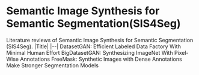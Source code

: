 # Semantic Image Synthesis for Semantic Segmentation(SIS4Seg)
Literature reviews of Semantic Image Synthesis for Semantic Segmentation (SIS4Seg).
|Title|
|--|
DatasetGAN: Efficient Labeled Data Factory With Minimal Human Effort
BigDatasetGAN: Synthesizing ImageNet With Pixel-Wise Annotations
FreeMask: Synthetic Images with Dense Annotations Make Stronger Segmentation Models
